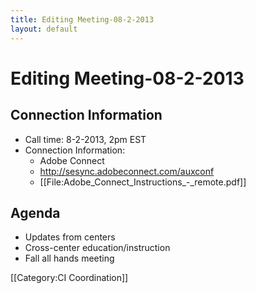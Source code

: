 ```yaml
---
title: Editing Meeting-08-2-2013
layout: default
---
```

# Editing Meeting-08-2-2013

## Connection Information 


* Call time: 8-2-2013, 2pm EST
* Connection Information:      
  * Adobe Connect
  * http://sesync.adobeconnect.com/auxconf
  * [[File:Adobe_Connect_Instructions_-_remote.pdf]]

## Agenda 

* Updates from centers
* Cross-center education/instruction
* Fall all hands meeting

[[Category:CI Coordination]]
